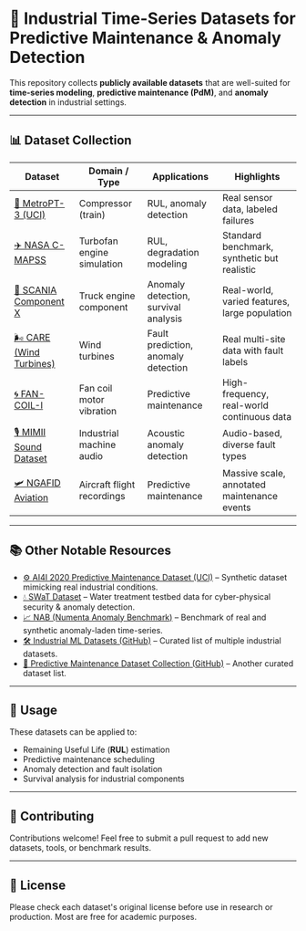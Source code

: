 # 🔧 Industrial Time-Series Datasets for Predictive Maintenance & Anomaly Detection

This repository collects **publicly available datasets** that are well-suited for **time-series modeling**, **predictive maintenance (PdM)**, and **anomaly detection** in industrial settings.

---

## 📊 Dataset Collection

| Dataset | Domain / Type | Applications | Highlights |
|---------|---------------|--------------|-------------|
| [🚆 MetroPT-3 (UCI)](https://archive.ics.uci.edu/dataset/791/metropt%2B3%2Bdataset) | Compressor (train) | RUL, anomaly detection | Real sensor data, labeled failures |
| [✈️ NASA C-MAPSS](https://www.nasa.gov/content/prognostics-center-of-excellence-data-set-repository) | Turbofan engine simulation | RUL, degradation modeling | Standard benchmark, synthetic but realistic |
| [🚚 SCANIA Component X](https://www.nature.com/articles/s41597-025-04802-6.pdf) | Truck engine component | Anomaly detection, survival analysis | Real-world, varied features, large population |
| [🌬️ CARE (Wind Turbines)](https://arxiv.org/abs/2401.15199) | Wind turbines | Fault prediction, anomaly detection | Real multi-site data with fault labels |
| [🌀 FAN-COIL-I](https://arxiv.org/abs/2408.14448) | Fan coil motor vibration | Predictive maintenance | High-frequency, real-world continuous data |
| [🎙️ MIMII Sound Dataset](https://arxiv.org/abs/1909.09347) | Industrial machine audio | Acoustic anomaly detection | Audio-based, diverse fault types |
| [🛩️ NGAFID Aviation](https://arxiv.org/abs/2210.07317) | Aircraft flight recordings | Predictive maintenance | Massive scale, annotated maintenance events |

---

## 📚 Other Notable Resources

- [⚙️ AI4I 2020 Predictive Maintenance Dataset (UCI)](https://archive.ics.uci.edu/ml/datasets/AI4I%2B2020%2BPredictive%2BMaintenance%2BDataset) – Synthetic dataset mimicking real industrial conditions.
- [💧 SWaT Dataset](https://itrust.sutd.edu.sg/itrust-labs_datasets/) – Water treatment testbed data for cyber-physical security & anomaly detection.
- [📈 NAB (Numenta Anomaly Benchmark)](https://github.com/numenta/NAB) – Benchmark of real and synthetic anomaly-laden time-series.
- [🛠️ Industrial ML Datasets (GitHub)](https://github.com/nicolasj92/industrial-ml-datasets) – Curated list of multiple industrial datasets.
- [📂 Predictive Maintenance Dataset Collection (GitHub)](https://github.com/kokikwbt/predictive-maintenance) – Another curated dataset list.

---

## 🚀 Usage

These datasets can be applied to:
- Remaining Useful Life (**RUL**) estimation
- Predictive maintenance scheduling
- Anomaly detection and fault isolation
- Survival analysis for industrial components

---

## 🤝 Contributing

Contributions welcome! Feel free to submit a pull request to add new datasets, tools, or benchmark results.

---

## 📜 License

Please check each dataset's original license before use in research or production. Most are free for academic purposes.
